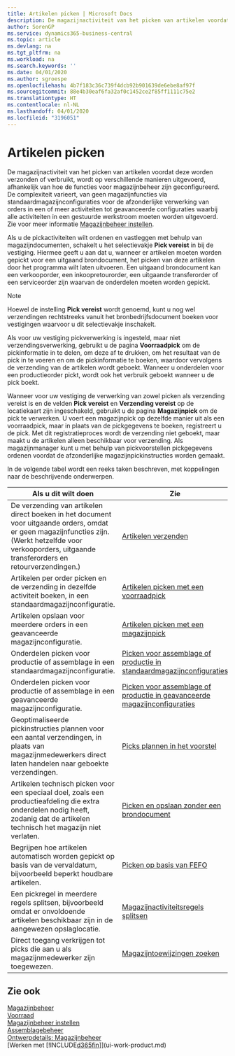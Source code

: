 ```yaml
---
title: Artikelen picken | Microsoft Docs
description: De magazijnactiviteit van het picken van artikelen voordat deze worden verzonden of verbruikt, wordt op verschillende manieren uitgevoerd, afhankelijk van hoe de functies voor magazijnbeheer zijn geconfigureerd. De complexiteit van de [instelling](../configure-warehouse-processes.md) varieert, van geen magazijnfuncties via standaardmagazijnconfiguraties voor de afzonderlijke verwerking van orders in een of meer activiteiten tot geavanceerde configuraties waarbij alle activiteiten in een gestuurde werkstroom moeten worden uitgevoerd.
author: SorenGP
ms.service: dynamics365-business-central
ms.topic: article
ms.devlang: na
ms.tgt_pltfrm: na
ms.workload: na
ms.search.keywords: ''
ms.date: 04/01/2020
ms.author: sgroespe
ms.openlocfilehash: 4b7f183c36c739f4dcb92b901639de6ebe8af97f
ms.sourcegitcommit: 88e4b30eaf6fa32af0c1452ce2f85ff1111c75e2
ms.translationtype: HT
ms.contentlocale: nl-NL
ms.lasthandoff: 04/01/2020
ms.locfileid: "3196051"
---
```

# <a name="pick-items"></a>Artikelen picken
De magazijnactiviteit van het picken van artikelen voordat deze worden verzonden of verbruikt, wordt op verschillende manieren uitgevoerd, afhankelijk van hoe de functies voor magazijnbeheer zijn geconfigureerd. De complexiteit varieert, van geen magazijnfuncties via standaardmagazijnconfiguraties voor de afzonderlijke verwerking van orders in een of meer activiteiten tot geavanceerde configuraties waarbij alle activiteiten in een gestuurde werkstroom moeten worden uitgevoerd. Zie voor meer informatie [Magazijnbeheer instellen](warehouse-setup-warehouse.md).

Als u de pickactiviteiten wilt ordenen en vastleggen met behulp van magazijndocumenten, schakelt u het selectievakje **Pick vereist** in bij de vestiging. Hiermee geeft u aan dat u, wanneer er artikelen moeten worden gepickt voor een uitgaand brondocument, het picken van deze artikelen door het programma wilt laten uitvoeren. Een uitgaand brondocument kan een verkooporder, een inkoopretourorder, een uitgaande transferorder of een serviceorder zijn waarvan de onderdelen moeten worden gepickt.

> [!NOTE]
> Hoewel de instelling **Pick vereist** wordt genoemd, kunt u nog wel verzendingen rechtstreeks vanuit het bronbedrijfsdocument boeken voor vestigingen waarvoor u dit selectievakje inschakelt.

Als voor uw vestiging pickverwerking is ingesteld, maar niet verzendingsverwerking, gebruikt u de pagina **Voorraadpick** om de pickinformatie in te delen, om deze af te drukken, om het resultaat van de pick in te voeren en om de pickinformatie te boeken, waardoor vervolgens de verzending van de artikelen wordt geboekt. Wanneer u onderdelen voor een productieorder pickt, wordt ook het verbruik geboekt wanneer u de pick boekt.

Wanneer voor uw vestiging de verwerking van zowel picken als verzending vereist is en de velden **Pick vereist** en **Verzending vereist** op de locatiekaart zijn ingeschakeld, gebruikt u de pagina **Magazijnpick** om de pick te verwerken. U voert een magazijnpick op dezelfde manier uit als een voorraadpick, maar in plaats van de pickgegevens te boeken, registreert u de pick. Met dit registratieproces wordt de verzending niet geboekt, maar maakt u de artikelen alleen beschikbaar voor verzending. Als magazijnmanager kunt u met behulp van pickvoorstellen pickgegevens ordenen voordat de afzonderlijke magazijnpickinstructies worden gemaakt.

In de volgende tabel wordt een reeks taken beschreven, met koppelingen naar de beschrijvende onderwerpen.   

|**Als u dit wilt doen**|**Zie**|
|------------|-------------|  
|De verzending van artikelen direct boeken in het document voor uitgaande orders, omdat er geen magazijnfuncties zijn. (Werkt hetzelfde voor verkooporders, uitgaande transferorders en retourverzendingen.)|[Artikelen verzenden](warehouse-how-ship-items.md)|  
|Artikelen per order picken en de verzending in dezelfde activiteit boeken, in een standaardmagazijnconfiguratie.|[Artikelen picken met een voorraadpick](warehouse-how-to-pick-items-with-inventory-picks.md)|
|Artikelen opslaan voor meerdere orders in een geavanceerde magazijnconfiguratie.|[Artikelen picken met een magazijnpick](warehouse-how-to-pick-items-for-warehouse-shipment.md)|  
|Onderdelen picken voor productie of assemblage in een standaardmagazijnconfiguratie.|[Picken voor assemblage of productie in standaardmagazijnconfiguraties](warehouse-how-to-pick-for-production.md)|
|Onderdelen picken voor productie of assemblage in een geavanceerde magazijnconfiguratie.|[Picken voor assemblage of productie in geavanceerde magazijnconfiguraties](warehouse-how-to-pick-for-internal-operations-in-advanced-warehousing.md)|  
|Geoptimaliseerde pickinstructies plannen voor een aantal verzendingen, in plaats van magazijnmedewerkers direct laten handelen naar geboekte verzendingen.|[Picks plannen in het voorstel](warehouse-how-to-plan-picks-in-worksheets.md)|  
|Artikelen technisch picken voor een speciaal doel, zoals een productieafdeling die extra onderdelen nodig heeft, zodanig dat de artikelen technisch het magazijn niet verlaten.|[Picken en opslaan zonder een brondocument](warehouse-how-to-create-put-aways-from-internal-put-aways.md)|
|Begrijpen hoe artikelen automatisch worden gepickt op basis van de vervaldatum, bijvoorbeeld beperkt houdbare artikelen.|[Picken op basis van FEFO](warehouse-picking-by-fefo.md)|
|Een pickregel in meerdere regels splitsen, bijvoorbeeld omdat er onvoldoende artikelen beschikbaar zijn in de aangewezen opslaglocatie.|[Magazijnactiviteitsregels splitsen](warehouse-how-to-split-warehouse-activity-lines.md)|
|Direct toegang verkrijgen tot picks die aan u als magazijnmedewerker zijn toegewezen.|[Magazijntoewijzingen zoeken](warehouse-how-to-find-your-warehouse-assignments.md)|  

## <a name="see-also"></a>Zie ook  
[Magazijnbeheer](warehouse-manage-warehouse.md)  
[Voorraad](inventory-manage-inventory.md)  
[Magazijnbeheer instellen](warehouse-setup-warehouse.md)     
[Assemblagebeheer](assembly-assemble-items.md)    
[Ontwerpdetails: Magazijnbeheer](design-details-warehouse-management.md)  
[Werken met [!INCLUDE[d365fin](includes/d365fin_md.md)]](ui-work-product.md)

